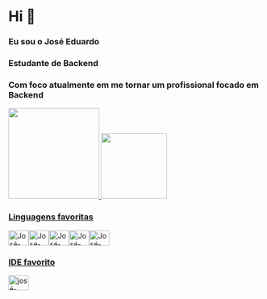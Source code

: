 
# Hi 👋
### Eu sou o José Eduardo

### Estudante de Backend

### Com foco atualmente em me tornar um profissional focado em Backend


<div>
<a href= "https://github.com/Josees0">
<img height="180em" src="https://github-readme-stats.vercel.app/api?username=Josees0&show_icons=true&theme=dark"/>
<img height="130em" src="https://github-readme-stats.vercel.app/api/top-langs/?username=Josees0&layout=compact&theme=dark"/>
 
 
</div>

### Linguagens favoritas
  
<img align="center" alt="José-html" height="30" width="40" src="https://cdn.jsdelivr.net/gh/devicons/devicon/icons/html5/html5-original.svg"/><img align="center" alt="José-html" height="30" width="40" src= "https://cdn.jsdelivr.net/gh/devicons/devicon/icons/css3/css3-original.svg" /><img align="center"
 alt="José-html" height="30" width="40" src= "https://cdn.jsdelivr.net/gh/devicons/devicon/icons/javascript/javascript-original.svg" /><img align="center" alt
="José-html" height="30" width="40"
 src= "https://devicon-website.vercel.app/api/python/original.svg" /><img align="center" alt="José-html" height="30" width="40" src= "https://cdn.jsdelivr.net/gh/devicons/devicon@latest/icons/csharp/csharp-original.svg" />

  
### IDE favorito

<img align="center" alt="josé-hmtl" height="30" width="40" src="https://devicon-website.vercel.app/api/vscode/original.svg" />
